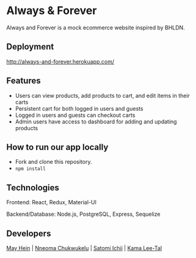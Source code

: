 # Always & Forever

Always and Forever is a mock ecommerce website inspired by BHLDN. 

## Deployment 

http://always-and-forever.herokuapp.com/

## Features

- Users can view products, add products to cart, and edit items in their carts
- Persistent cart for both logged in users and guests
- Logged in users and guests can checkout carts
- Admin users have access to dashboard for adding and updating products

## How to run our app locally

- Fork and clone this repository.
- `npm install`

## Technologies

Frontend: React, Redux, Material-UI

Backend/Database: Node.js, PostgreSQL, Express, Sequelize 

## Developers

[May Hein](https://github.com/mayhein) | [Nneoma Chukwukelu](https://www.linkedin.com/in/nneoma-chukwukelu/) | [Satomi Ichii](https://www.linkedin.com/in/satomi-ichii/) | [Kama Lee-Tal](https://www.linkedin.com/in/kama-lee-tal/)
